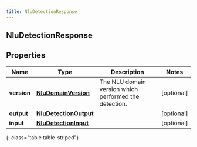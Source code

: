 ```yaml
---
title: NluDetectionResponse
---
```


## NluDetectionResponse

## Properties

| Name        | Type                                                                 | Description                                           | Notes      |
| ----------- | -------------------------------------------------------------------- | ----------------------------------------------------- | ---------- |
| **version** | <!----><!---->[**NluDomainVersion**](NluDomainVersion.md)<!---->     | The NLU domain version which performed the detection. | [optional] |
| **output**  | <!----><!---->[**NluDetectionOutput**](NluDetectionOutput.md)<!----> |                                                       | [optional] |
| **input**   | <!----><!---->[**NluDetectionInput**](NluDetectionInput.md)<!---->   |                                                       | [optional] |

{: class="table table-striped"}
